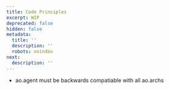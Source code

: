 ```yaml
---
title: Code Principles
excerpt: WIP
deprecated: false
hidden: false
metadata:
  title: ''
  description: ''
  robots: noindex
next:
  description: ''
---
```

* ao.agent must be backwards compatiable with all ao.archs
